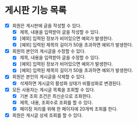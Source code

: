 # 게시판 기능 목록

* [x] 회원은 게시판에 글을 작성할 수 있다.
  * [x] 제목, 내용을 입력받아 글을 작성할 수 있다.
  * [x] [예외] 입력된 정보가 비어있으면 예외가 발생한다.
  * [x] [예외] 입력된 제목의 길이가 50을 초과하면 예외가 발생한다.
* [x] 회원의 본인의 게시글을 수정할 수 있다.
  * [x] 제목, 내용을 입력받아 글을 수정할 수 있다.
  * [x] [예외] 입력된 정보가 비어있으면 예외가 발생한다.
  * [x] [예외] 입력된 제목의 길이가 50을 초과하면 예외가 발생한다.
* [x] 회원은 본인의 게시글을 삭제할 수 있다.
  * [x] 삭제하면 게시글의 활성화 상태가 비활성화로 변경된다.
* [x] 모든 사용자는 게시글 목록을 조회할 수 있다.
  * [x] 기본 조회 조건은 최신순으로 조회한다.
  * [x] 제목, 내용, 조회수로 조회를 할 수 있다.
  * [x] 페이징 처리를 위해 한 페이지에 20개씩 조회를 한다.
* [x] 회원은 게시글 상세 조회를 할 수 있다.